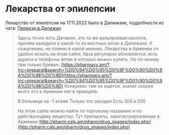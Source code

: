 # Лекарства от эпилепсии

Лекарство от эпилепсии на 17.11.2022 было в Дилижане, подробности из чата: [Переезд в Дилижан](https://t.me/c/1781143438/30005)

> Здесь точно есть Депакин, это та же вальпроевая кислота, причём находили в какой-то из местных аптек в Дилижане. К сожалению, не помню в какой именно.
Лекарства в Армении оч удобно искать на этом сайте, база регулярно обновляется, есть адреса и телефоны аптек в которых можно купить. Но по-моему там только Ереван: [https://pharmacy.am/?inc=preparat&search=%D0%94%D0%95%D0%9F%D0%90%D0%9A%D0%98%D0%9D](https://pharmacy.am/?inc=preparat&search=%D0%94%D0%95%D0%9F%D0%90%D0%9A%D0%98%D0%9D)
Конвулекс там не ищется, значит скорее всего его в Армении нет в принципе.

> В больнице на -1 этаже
Только что заходил
Есть 300 и 500

> На этом сайте можно найти по торговому названию и по действующему веществу. Тут препараты, зарегистрированные в Армении
[http://pharm.cals.am/pharm/drug_images/index.php](http://pharm.cals.am/pharm/drug_images/index.php)




